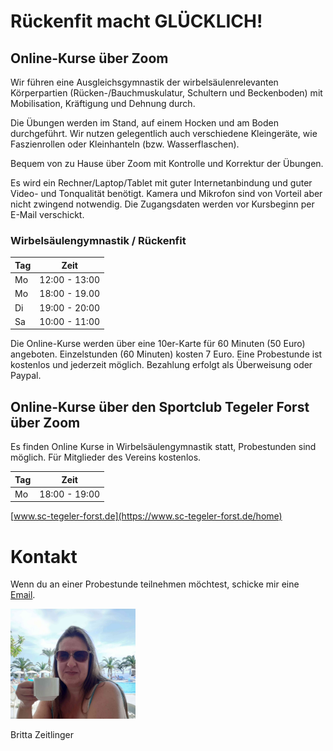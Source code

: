 # Rückenfit macht GLÜCKLICH!

## Online-Kurse über Zoom


Wir führen eine Ausgleichsgymnastik der wirbelsäulenrelevanten Körperpartien (Rücken-/Bauchmuskulatur, Schultern und Beckenboden) mit
Mobilisation, Kräftigung und Dehnung durch.

Die Übungen werden im Stand, auf einem Hocken und am Boden durchgeführt. Wir nutzen gelegentlich auch verschiedene Kleingeräte,
wie Faszienrollen oder Kleinhanteln (bzw. Wasserflaschen).

Bequem von zu Hause über Zoom mit Kontrolle und Korrektur der Übungen.

Es wird ein Rechner/Laptop/Tablet mit guter Internetanbindung und guter Video- und Tonqualität benötigt. Kamera und Mikrofon sind von Vorteil aber nicht zwingend notwendig. Die Zugangsdaten werden vor Kursbeginn per E-Mail verschickt. 


### Wirbelsäulengymnastik / Rückenfit


| Tag           | Zeit          |
| ------------- | ------------- |
| Mo            | 12:00 - 13:00 |
| Mo            | 18:00 - 19.00 |
| Di            | 19:00 - 20:00 |
| Sa            | 10:00 - 11:00 |



Die Online-Kurse werden über eine 10er-Karte für 60 Minuten (50 Euro) angeboten. Einzelstunden (60 Minuten) kosten 7 Euro. Eine Probestunde ist kostenlos und jederzeit möglich. Bezahlung erfolgt als Überweisung oder Paypal.


## Online-Kurse über den Sportclub Tegeler Forst über Zoom

Es finden Online Kurse in Wirbelsäulengymnastik statt, Probestunden sind möglich. Für Mitglieder des Vereins kostenlos.

| Tag           | Zeit          |
| ------------- | ------------- |
|Mo             | 18:00 - 19:00 | 

[www.sc-tegeler-forst.de](https://www.sc-tegeler-forst.de/home)


# Kontakt

Wenn du an einer Probestunde teilnehmen möchtest, schicke mir eine [Email](mailto:britta@zeitlinger.de?subject=Kurse).

<img src="assets/britta.jpg" width="200"> 

Britta Zeitlinger


